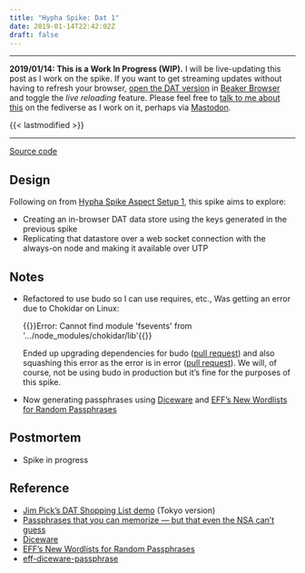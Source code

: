 ```yaml
---
title: "Hypha Spike: Dat 1"
date: 2019-01-14T22:42:02Z
draft: false
---
```


---
__2019/01/14: This is a Work In Progress (WIP).__ I will be live-updating this post as I work on the spike. If you want to get streaming updates without having to refresh your browser, [open the DAT version](dat://ar.al/2019/01/15/hypha-spike-dat-1/) in [Beaker Browser](https://beakerbrowser.com/) and toggle the _live reloading_ feature. Please feel free to [talk to me about this](https://mastodon.ar.al/@aral) on the fediverse as I work on it, perhaps via [Mastodon](https://joinmastodon.org).

{{< lastmodified >}}

---

[Source code](https://source.ind.ie/hypha/spikes/dat-1)

## Design

Following on from [Hypha Spike Aspect Setup 1](../../10/hypha-spike-aspect-setup-1), this spike aims to explore:

  * Creating an in-browser DAT data store using the keys generated in the previous spike
  * Replicating that datastore over a web socket connection with the always-on node and making it available over UTP

## Notes

  * Refactored to use budo so I can use requires, etc., Was getting an error due to Chokidar on Linux:

    {{<highlight bash>}}Error: Cannot find module 'fsevents' from '…/node_modules/chokidar/lib'{{</highlight>}}

    Ended up upgrading dependencies for budo ([pull request](https://github.com/mattdesl/budo/pull/240)) and also squashing this error as the error is in error ([pull request](https://github.com/mattdesl/budo/pull/241)). We will, of course, not be using budo in production but it’s fine for the purposes of this spike.

  * Now generating passphrases using [Diceware](https://www.rempe.us/diceware/) and [EFF’s New Wordlists for Random Passphrases](https://www.eff.org/deeplinks/2016/07/new-wordlists-random-passphrases)

## Postmortem

  * Spike in progress

## Reference

  * [Jim Pick’s DAT Shopping List demo](https://github.com/jimpick/dat-shopping-list-tokyo) (Tokyo version)
  * [Passphrases that you can memorize — but that even the NSA can’t guess](https://theintercept.com/2015/03/26/passphrases-can-memorize-attackers-cant-guess/)
  * [Diceware](https://www.rempe.us/diceware/)
  * [EFF’s New Wordlists for Random Passphrases](https://www.eff.org/deeplinks/2016/07/new-wordlists-random-passphrases)
  * [eff-diceware-passphrase](https://github.com/emilbayes/eff-diceware-passphrase)
